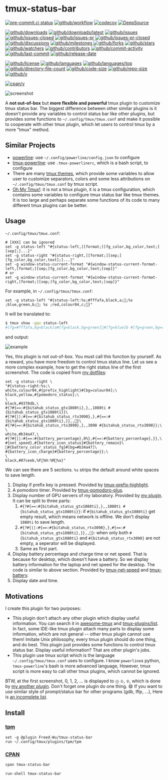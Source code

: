 # tmux-status-bar

[![pre-commit.ci status](https://results.pre-commit.ci/badge/github/Freed-Wu/tmux-status-bar/main.svg)](https://results.pre-commit.ci/latest/github/Freed-Wu/tmux-status-bar/main)
[![github/workflow](https://github.com/Freed-Wu/tmux-status-bar/actions/workflows/main.yml/badge.svg)](https://github.com/Freed-Wu/tmux-status-bar/actions)
[![codecov](https://codecov.io/gh/Freed-Wu/tmux-status-bar/branch/main/graph/badge.svg)](https://codecov.io/gh/Freed-Wu/tmux-status-bar)
[![DeepSource](https://deepsource.io/gh/Freed-Wu/tmux-status-bar.svg/?show_trend=true)](https://deepsource.io/gh/Freed-Wu/tmux-status-bar)

[![github/downloads](https://shields.io/github/downloads/Freed-Wu/tmux-status-bar/total)](https://github.com/Freed-Wu/tmux-status-bar/releases)
[![github/downloads/latest](https://shields.io/github/downloads/Freed-Wu/tmux-status-bar/latest/total)](https://github.com/Freed-Wu/tmux-status-bar/releases/latest)
[![github/issues](https://shields.io/github/issues/Freed-Wu/tmux-status-bar)](https://github.com/Freed-Wu/tmux-status-bar/issues)
[![github/issues-closed](https://shields.io/github/issues-closed/Freed-Wu/tmux-status-bar)](https://github.com/Freed-Wu/tmux-status-bar/issues?q=is%3Aissue+is%3Aclosed)
[![github/issues-pr](https://shields.io/github/issues-pr/Freed-Wu/tmux-status-bar)](https://github.com/Freed-Wu/tmux-status-bar/pulls)
[![github/issues-pr-closed](https://shields.io/github/issues-pr-closed/Freed-Wu/tmux-status-bar)](https://github.com/Freed-Wu/tmux-status-bar/pulls?q=is%3Apr+is%3Aclosed)
[![github/discussions](https://shields.io/github/discussions/Freed-Wu/tmux-status-bar)](https://github.com/Freed-Wu/tmux-status-bar/discussions)
[![github/milestones](https://shields.io/github/milestones/all/Freed-Wu/tmux-status-bar)](https://github.com/Freed-Wu/tmux-status-bar/milestones)
[![github/forks](https://shields.io/github/forks/Freed-Wu/tmux-status-bar)](https://github.com/Freed-Wu/tmux-status-bar/network/members)
[![github/stars](https://shields.io/github/stars/Freed-Wu/tmux-status-bar)](https://github.com/Freed-Wu/tmux-status-bar/stargazers)
[![github/watchers](https://shields.io/github/watchers/Freed-Wu/tmux-status-bar)](https://github.com/Freed-Wu/tmux-status-bar/watchers)
[![github/contributors](https://shields.io/github/contributors/Freed-Wu/tmux-status-bar)](https://github.com/Freed-Wu/tmux-status-bar/graphs/contributors)
[![github/commit-activity](https://shields.io/github/commit-activity/w/Freed-Wu/tmux-status-bar)](https://github.com/Freed-Wu/tmux-status-bar/graphs/commit-activity)
[![github/last-commit](https://shields.io/github/last-commit/Freed-Wu/tmux-status-bar)](https://github.com/Freed-Wu/tmux-status-bar/commits)
[![github/release-date](https://shields.io/github/release-date/Freed-Wu/tmux-status-bar)](https://github.com/Freed-Wu/tmux-status-bar/releases/latest)

[![github/license](https://shields.io/github/license/Freed-Wu/tmux-status-bar)](https://github.com/Freed-Wu/tmux-status-bar/blob/main/LICENSE)
[![github/languages](https://shields.io/github/languages/count/Freed-Wu/tmux-status-bar)](https://github.com/Freed-Wu/tmux-status-bar)
[![github/languages/top](https://shields.io/github/languages/top/Freed-Wu/tmux-status-bar)](https://github.com/Freed-Wu/tmux-status-bar)
[![github/directory-file-count](https://shields.io/github/directory-file-count/Freed-Wu/tmux-status-bar)](https://github.com/Freed-Wu/tmux-status-bar)
[![github/code-size](https://shields.io/github/languages/code-size/Freed-Wu/tmux-status-bar)](https://github.com/Freed-Wu/tmux-status-bar)
[![github/repo-size](https://shields.io/github/repo-size/Freed-Wu/tmux-status-bar)](https://github.com/Freed-Wu/tmux-status-bar)
[![github/v](https://shields.io/github/v/release/Freed-Wu/tmux-status-bar)](https://github.com/Freed-Wu/tmux-status-bar)

[![cpan/v](https://img.shields.io/cpan/v/term-tmux-statusbar)](https://metacpan.org/pod/Term::Tmux::StatusBar::README)

![screenshot](https://github.com/Freed-Wu/tmux-status-bar/assets/32936898/ecd6dd2e-fdbc-43fd-a245-a8b2df058202)

A **not out-of-box** but **more flexible and powerful** tmux plugin to
customize tmux status bar. The biggest difference between other similar plugins
is it doesn't provide any variables to control status bar like other plugins,
but provides some functions to `~/.config/tmux/tmux.conf` and make it
possible to cooperate with other tmux plugin, which let users to control tmux
by a more "tmux" method.

## Similar Projects

- [powerline](https://github.com/powerline/powerline): use
  `~/.config/powerline/config.json` to configure
- [tmux-powerline](https://github.com/erikw/tmux-powerline): use
  `.tmux-powerlinerc`, which is a bash script, to configure
- There are many [tmux themes](https://github.com/rothgar/awesome-tmux#themes),
  which provide some variables to allow user to customize separators, colors and
  some less attributions on `~/.config/tmux/tmux.conf` by tmux script.
- [Oh My Tmux!](https://github.com/gpakosz/.tmux): it is not a tmux plugin, it
  is a tmux configuration, which contains some variables to configure tmux status
  bar like tmux themes. It is too large and perhaps separate some functions of
  its code to many different tmux plugins can be better.

## Usage

`~/.config/tmux/tmux.conf`:

```tmux
# [XXX] can be ignored
set -g status-left "#{status-left,[[format;][fg_color,bg_color,text;][sep];]...}"
set -g status-right "#{status-right,[[format;][sep;][fg_color,bg_color,text];]...}"
set -g window-status-current-format "#{window-status-current-format-left,[format;][sep;]fg_color,bg_color,text;[sep]}"
# or
set -g window-status-current-format "#{window-status-current-format-right,[format;][sep;]fg_color,bg_color,text;[sep]}"
```

For example, in `~/.config/tmux/tmux.conf`:

```tmux
set -g status-left "#{status-left:%s;#fffafa,black,a;;%s ;blue,green,b;; %s ;red,colour04,c;}"
```

It will be translated to:

<!-- markdownlint-disable MD013 -->

```sh
$ tmux show -gqv status-left
#[fg=#fffafa,bg=black]a#[fg=black,bg=green]#[fg=blue]b #[fg=green,bg=colour04]#[fg=red] c #[fg=colour04,bg=default]
```

<!-- markdownlint-enable MD013 -->

and output:

![example](https://github.com/Freed-Wu/tmux-status-bar/assets/32936898/769a5926-c428-4156-89db-e10c9b64406d)

Yes, this plugin is not out-of-box. You must call this function by yourself. As
a reward, you have more freedom to control tmux status line. Let us see a more
complex example, how to get the right status line of the first screenshot. The
code is copied from [my dotfiles](https://github.com/Freed-Wu/Freed-Wu):

```tmux
set -g status-right \
"#{status-right:%s;\
white,colour04,#{prefix_highlight}#[bg=colour04];\
black,yellow,#{pomodoro_status};\
\
black,#9370db,\
#{?#{==:#{bitahub_status_gtx1080ti},},,1080ti #{bitahub_status_gtx1080ti}}\
#{?#{||:#{==:#{bitahub_status_rtx3090},},#{==:#{bitahub_status_gtx1080ti},}},,}\
#{?#{==:#{bitahub_status_rtx3090},},,3090 #{bitahub_status_rtx3090}};\
\
white,#b34a47,\
#{?#{||:#{==:#{battery_percentage},0%},#{==:#{battery_percentage},}},\
#{net_speed},#{battery_icon_status}#{battery_remain}\
#{battery_color_status_fg}#[bg=#b34a47]\
#{battery_icon_charge}#{battery_percentage}};\
\
black,#87ceeb,%F%H:%M%a}"
```

We can see there are 5 sections. `%s` strips the default around white spaces to
save length.

1. Display if prefix key is pressed. Provided by
   [tmux-prefix-highlight](https://github.com/tmux-plugins/tmux-prefix-highlight).
2. A pomodoro timer. Provided by
   [tmux-pomodoro-plus](https://github.com/olimorris/tmux-pomodoro-plus).
3. Display number of GPU servers of my laboratory. Provided by
   [my plugin](https://github.com/Freed-Wu/tmux-bitahub). It can be split to
   three parts:
   1. `#{?#{==:#{bitahub_status_gtx1080ti},},,1080ti #{bitahub_status_gtx1080ti}}`:
      if `#{bitahub_status_gtx1080ti}` get empty result, which means network is
      offline. We don't display `1080ti` to save length.
   2. `#{?#{||:#{==:#{bitahub_status_rtx3090},},#{==:#{bitahub_status_gtx1080ti},}},,}`:
      when only both `#{bitahub_status_gtx1080ti}` and
      `#{bitahub_status_rtx3090}` are not empty, a seperator will be displayed.
   3. Same as first part.
4. Display battery percentage and charge time or net speed. That is because for
   desktop, which doesn't have a battery. So we display battery information for
   the laptop and net speed for the desktop. The code is similar to above section.
   Provided by [tmux-net-speed](https://github.com/tmux-plugins/tmux-net-speed) and
   [tmux-battery](https://github.com/tmux-plugins/tmux-battery).
5. Display date and time.

## Motivations

I create this plugin for two purposes:

- This plugin don't attach any other plugin which display useful information. You
  can search it in [awesome-tmux](https://github.com/rothgar/awesome-tmux) and
  [tmux-plugins/list](https://github.com/tmux-plugins/list). In fact, some
  IDE-like tmux plugin attach many parts to display some information, which are
  not general -- other tmux plugin cannot use them! Imitate Unix philosophy,
  every tmux plugin should do one thing, and do best. This plugin just provides
  some functions to control tmux status bar. Display useful information? That are
  other plugin's jobs.
- This plugin use tmux script which is the language `~/.config/tmux/tmux.conf`
  uses to configure. I know `powerline`s python, `tmux-powerline`'s bash is
  more advanced language, However, tmux script is more easy to call other tmux
  plugins, which cannot be ignored.

BTW, at the first screenshot, 0, 1, 2, ... is displayed to `⓪` `①`, `②`, which
is done by [my another plugin](https://github.com/Freed-Wu/tmux-digit). Don't
forget one plugin do one thing. :smile: If you want to use similar style of
prompt/status bar for other programs (gdb, lftp, ...), Here is
[an incomplete list](https://github.com/gnu-octave/prompt#similar-projects).

## Install

### [tpm](https://github.com/tmux-plugins/tpm)

```tmux
set -g @plugin Freed-Wu/tmux-status-bar
run ~/.config/tmux/plugins/tpm/tpm
```

### [CPAN](https://metacpan.org/dist/Term::Tmux::StatusBar)

```sh
cpan tmux-status-bar
```

```tmux
run-shell tmux-status-bar
```
